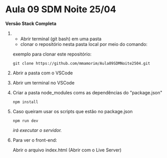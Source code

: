 # Aula 09 SDM Noite 25/04

**Versão Stack Completa**

1. - Abrir terminal (git bash) em uma pasta    
    - clonar o repositório nesta pasta local por meio do comando: 
     
    exemplo para clonar este repositório:

    `git clone https://github.com/mmamorim/Aula09SDMNoite2504.git`

2. Abrir a pasta com o VSCode

3. Abrir um terminal no VSCode

4. Criar a pasta node_modules coms as dependências do "package.json"

    `npm install`

5. Caso queiram usar os scripts que estão no package.json

    `npm run dev`

    _irá executar o servidor._

6. Para ver o front-end:

    Abrir o arquivo index.html (Abrir com o Live Server)